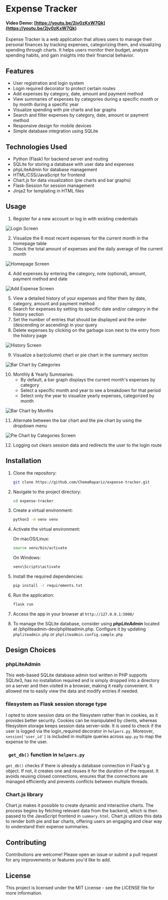 # Expense Tracker
#### Video Demo:  [https://youtu.be/2jv0zKxW7Qk](https://youtu.be/2jv0zKxW7Qk)

Expense Tracker is a web application that allows users to manage their personal finances by tracking expenses, categorizing them, and visualizing spending through charts. It helps users monitor their budget, analyze spending habits, and gain insights into their financial behavior.

## Features
- User registration and login system
- Login required decorator to protect certain routes
- Add expenses by category, date, amount and payment method
- View summaries of expenses by categories during a specific month or by month during a specific year
- Visualize spending with pie charts and bar graphs
- Search and filter expenses by category, date, amount or payment method
- Responsive design for mobile devices
- Simple database integration using SQLite

## Technologies Used
- Python (Flask) for backend server and routing
- SQLite for storing a database with user data and expenses
- phpLiteAdmin for database management
- HTML/CSS/JavaScript for frontend 
- Chart.js for data visualization (pie charts and bar graphs)
- Flask-Session for session management
- Jinja2 for templating in HTML files

## Usage
1. Register for a new account or log in with existing credentials

![Login Screen](screenshots/login.png)

2. Visualize the 6 most recent expenses for the current month in the homepage table
3. Check the total amount of expenses and the daily average of the current month

![Homepage Screen](screenshots/homepage.png)

4. Add expenses by entering the category, note (optional), amount, payment method and date

![Add Expense Screen](screenshots/add.png)

5. View a detailed history of your expenses and filter them by date, category, amount and payment method
6. Search for expenses by setting its specific date and/or category in the history section
7. Set the number of entries that should be displayed and the order (descending or ascending) in your query
8. Delete expenses by clicking on the garbage icon next to the entry from the history page

![History Screen](screenshots/history.png)

9. Visualize a bar(column) chart or pie chart in the summary section

![Bar Chart by Categories](screenshots/summary-bar-categories.png)

10. Monthly & Yearly Summaries:
    - By default, a bar graph displays the current month's expenses by category
    - Select a specific month and year to see a breakdown for that period
    - Select only the year to visualize yearly expenses, categorized by month

![Bar Chart by Months](screenshots/summary-bar-months.png)

11. Alternate between the bar chart and the pie chart by using the dropdown menu  

![Pie Chart by Categories Screen](screenshots/summary-pie-categories.png)

12. Logging out clears session data and redirects the user to the login route

## Installation

1. Clone the repository:
    ```bash
    git clone https://github.com/ChemaRapariz/expense-tracker.git
    ```
2. Navigate to the project directory:
    ```bash
    cd expense-tracker
    ```
3. Create a virtual environment:
    ```bash
    python3 -m venv venv
    ```
4. Activate the virtual environment:

    On macOS/Linux:
    ```bash
    source venv/bin/activate
    ```

    On Windows:
    ```bash
    venv\Scripts\activate
    ```
5. Install the required dependencies:
    ```bash
    pip install -r requirements.txt
    ```
6. Run the application:
    ```bash
    flask run
    ```

7. Access the app in your browser at `http://127.0.0.1:5000/`
8. To manage the SQLite database, consider using ***phpLiteAdmin*** located at /phpliteadmin-dev/phpliteadmin.php. Configure it by updating `phpliteadmin.php` or `phpliteadmin.config.sample.php`

## Design Choices

### phpLiteAdmin 
This web-based SQLite database admin tool written in PHP supports SQLite3, has no installation required and is simply dropped into a directory on a server and then visited in a browser, making it really convenient. It allowed me to easily view the data and modify entries if needed. 

### filesystem as Flask session storage type
I opted to store session data on the filesystem rather than in cookies, as it provides better security. Cookies can be manipulated by clients, whereas filesystem storage keeps session data server-side. It is used to check if the user is logged via the login_required decorator in `helpers.py`. Moreover, `session['user_id']` is included in multiple queries across `app.py` to map the expense to the user.

### ` get_db()` function in `helpers.py`
`get_db()` checks if there is already a database connection in Flask's g object. If not, it creates one and reuses it for the duration of the request. It avoids reusing closed connections, ensures that the connections are managed efficiently and prevents conflicts between multiple threads.

### Chart.js library 
Chart.js makes it possible to create dynamic and interactive charts. The process begins by fetching relevant data from the backend, which is then passed to the JavaScript frontend in `summary.html`. Chart.js utilizes this data to render both pie and bar charts, offering users an engaging and clear way to understand their expense summaries. 

## Contributing
Contributions are welcome! Please open an issue or submit a pull request for any improvements or features you'd like to add.

## License
This project is licensed under the MIT License - see the LICENSE file for more information.
